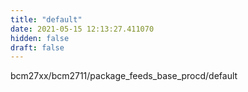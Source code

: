 ```yaml
---
title: "default"
date: 2021-05-15 12:13:27.411070
hidden: false
draft: false
---
```


bcm27xx/bcm2711/package_feeds_base_procd/default

